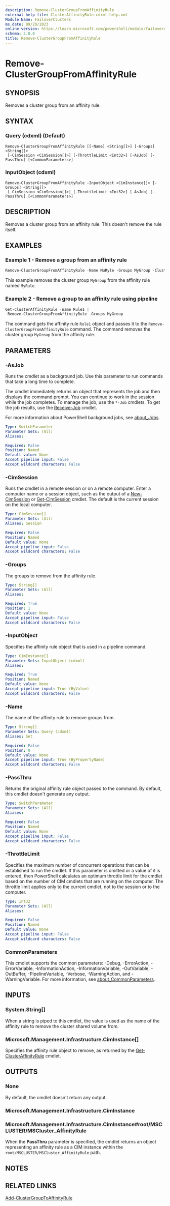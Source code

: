```yaml
---
description: Remove-ClusterGroupFromAffinityRule
external help file: ClusterAffinityRule.cdxml-help.xml
Module Name: FailoverClusters
ms.date: 09/20/2023
online version: https://learn.microsoft.com/powershell/module/failoverclusters/remove-clustergroupfromaffinityrule?view=windowsserver2025-ps&wt.mc_id=ps-gethelp
schema: 2.0.0
title: Remove-ClusterGroupFromAffinityRule
---
```


# Remove-ClusterGroupFromAffinityRule

## SYNOPSIS
Removes a cluster group from an affinity rule.

## SYNTAX

### Query (cdxml) (Default)

```
Remove-ClusterGroupFromAffinityRule [[-Name] <String[]>] [-Groups] <String[]>
 [-CimSession <CimSession[]>] [-ThrottleLimit <Int32>] [-AsJob] [-PassThru] [<CommonParameters>]
```

### InputObject (cdxml)

```
Remove-ClusterGroupFromAffinityRule -InputObject <CimInstance[]> [-Groups] <String[]>
 [-CimSession <CimSession[]>] [-ThrottleLimit <Int32>] [-AsJob] [-PassThru] [<CommonParameters>]
```

## DESCRIPTION

Removes a cluster group from an affinity rule. This doesn't remove the rule itself.

## EXAMPLES

### Example 1 - Remove a group from an affinity rule

```powershell
Remove-ClusterGroupFromAffinityRule -Name MuRyle -Groups MyGroup -Cluster MyCluster
```

This example removes the cluster group `MyGroup` from the affinity rule named `MyRule`.

### Example 2 - Remove a group to an affinity rule using pipeline

```powershell
Get-ClusterAffinityRule -name Rule1 |
 Remove-ClusterGroupFromAffinityRule -Groups MyGroup
```

The command gets the affinity rule `Rule1` object and passes it to the
`Remove-ClusterGroupFromAffinityRule` command. The command removes the cluster group `MyGroup` from
the affinity rule.

## PARAMETERS

### -AsJob

Runs the cmdlet as a background job. Use this parameter to run commands that take a long time to
complete.

The cmdlet immediately returns an object that represents the job and then displays the command
prompt. You can continue to work in the session while the job completes. To manage the job, use the
`*-Job` cmdlets. To get the job results, use the
[Receive-Job](https://go.microsoft.com/fwlink/?LinkID=113372) cmdlet.

For more information about PowerShell background jobs, see
[about_Jobs](https://go.microsoft.com/fwlink/?LinkID=113251).

```yaml
Type: SwitchParameter
Parameter Sets: (All)
Aliases:

Required: False
Position: Named
Default value: None
Accept pipeline input: False
Accept wildcard characters: False
```

### -CimSession

Runs the cmdlet in a remote session or on a remote computer. Enter a computer name or a session
object, such as the output of a [New-CimSession](https://go.microsoft.com/fwlink/p/?LinkId=227967)
or [Get-CimSession](https://go.microsoft.com/fwlink/p/?LinkId=227966) cmdlet. The default is the
current session on the local computer.

```yaml
Type: CimSession[]
Parameter Sets: (All)
Aliases: Session

Required: False
Position: Named
Default value: None
Accept pipeline input: False
Accept wildcard characters: False
```

### -Groups

The groups to remove from the affinity rule.

```yaml
Type: String[]
Parameter Sets: (All)
Aliases:

Required: True
Position: 1
Default value: None
Accept pipeline input: False
Accept wildcard characters: False
```

### -InputObject

Specifies the affinity rule object that is used in a pipeline command.

```yaml
Type: CimInstance[]
Parameter Sets: InputObject (cdxml)
Aliases:

Required: True
Position: Named
Default value: None
Accept pipeline input: True (ByValue)
Accept wildcard characters: False
```

### -Name

The name of the affinity rule to remove groups from.

```yaml
Type: String[]
Parameter Sets: Query (cdxml)
Aliases: Set

Required: False
Position: 0
Default value: None
Accept pipeline input: True (ByPropertyName)
Accept wildcard characters: False
```

### -PassThru

Returns the original affinity rule object passed to the command. By default, this cmdlet doesn't
generate any output.

```yaml
Type: SwitchParameter
Parameter Sets: (All)
Aliases:

Required: False
Position: Named
Default value: None
Accept pipeline input: False
Accept wildcard characters: False
```

### -ThrottleLimit

Specifies the maximum number of concurrent operations that can be established to run the cmdlet. If
this parameter is omitted or a value of `0` is entered, then PowerShell calculates an
optimum throttle limit for the cmdlet based on the number of CIM cmdlets that are running on the
computer. The throttle limit applies only to the current cmdlet, not to the session or to the
computer.

```yaml
Type: Int32
Parameter Sets: (All)
Aliases:

Required: False
Position: Named
Default value: None
Accept pipeline input: False
Accept wildcard characters: False
```

### CommonParameters

This cmdlet supports the common parameters: -Debug, -ErrorAction, -ErrorVariable,
-InformationAction, -InformationVariable, -OutVariable, -OutBuffer, -PipelineVariable, -Verbose,
-WarningAction, and -WarningVariable. For more information, see
[about_CommonParameters](http://go.microsoft.com/fwlink/?LinkID=113216).

## INPUTS

### System.String[]

When a string is piped to this cmdlet, the value is used as the name of the affinity rule to remove
the cluster shared volume from.

### Microsoft.Management.Infrastructure.CimInstance[]

Specifies the affinity rule object to remove, as returned by the
[Get-ClusterAffinityRule](Get-ClusterAffinityRule.md) cmdlet.

## OUTPUTS

### None

By default, the cmdlet doesn't return any output.

### Microsoft.Management.Infrastructure.CimInstance

### Microsoft.Management.Infrastructure.CimInstance#root/MSCLUSTER/MSCluster_AffinityRule

When the **PassThru** parameter is specified, the cmdlet returns an object representing an affinity
rule as a CIM instance within the `root/MSCLUSTER/MSCluster_AffinityRule` path.

## NOTES

## RELATED LINKS

[Add-ClusterGroupToAffinityRule](Add-ClusterGroupToAffinityRule.md)
